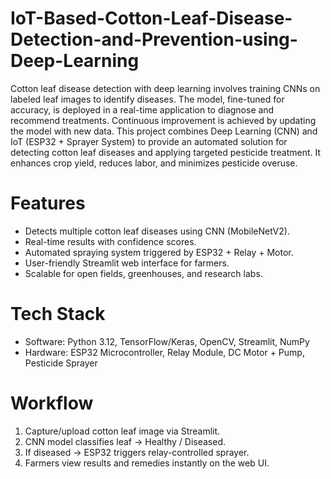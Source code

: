# IoT-Based-Cotton-Leaf-Disease-Detection-and-Prevention-using-Deep-Learning
 Cotton leaf disease detection with deep learning involves training CNNs on labeled leaf images to identify  diseases. The model, fine-tuned for accuracy, is deployed in a real-time application to diagnose and  recommend treatments. Continuous improvement is achieved by updating the model with new data.
 This project combines Deep Learning (CNN) and IoT (ESP32 + Sprayer System) to provide an automated solution for detecting cotton leaf diseases and applying targeted pesticide treatment. It enhances crop yield, reduces labor, and minimizes pesticide overuse.
# Features
- Detects multiple cotton leaf diseases using CNN (MobileNetV2).
- Real-time results with confidence scores.
- Automated spraying system triggered by ESP32 + Relay + Motor.
- User-friendly Streamlit web interface for farmers.
- Scalable for open fields, greenhouses, and research labs.
# Tech Stack
- Software: Python 3.12, TensorFlow/Keras, OpenCV, Streamlit, NumPy
- Hardware: ESP32 Microcontroller, Relay Module, DC Motor + Pump, Pesticide Sprayer
# Workflow
1. Capture/upload cotton leaf image via Streamlit.
2. CNN model classifies leaf → Healthy / Diseased.
3. If diseased → ESP32 triggers relay-controlled sprayer.
4. Farmers view results and remedies instantly on the web UI.
